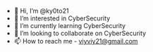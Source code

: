 - 👋 Hi, I’m @ky0to21
- 👀 I’m interested in CyberSecurity
- 🌱 I’m currently learning CyberSecurity
- 💞️ I’m looking to collaborate on CyberSecurity
- 📫 How to reach me - viyviy21@gmail.com

<!---
ky0to21/ky0to21 is a ✨ special ✨ repository because its `README.md` (this file) appears on your GitHub profile.
You can click the Preview link to take a look at your changes.
--->
